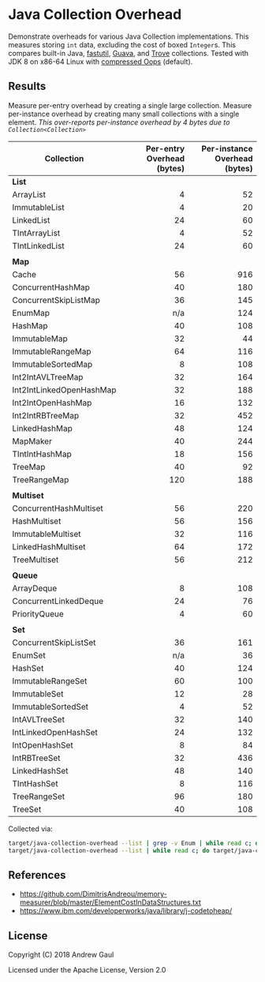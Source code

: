 # Java Collection Overhead

Demonstrate overheads for various Java Collection implementations.  This
measures storing `int` data, excluding the cost of boxed `Integer`s.
This compares built-in Java, [fastutil](http://fastutil.di.unimi.it/),
[Guava](https://github.com/google/guava), and
[Trove](https://bitbucket.org/trove4j/trove/) collections.
Tested with JDK 8 on x86-64 Linux with
[compressed Oops](https://docs.oracle.com/javase/8/docs/technotes/guides/vm/performance-enhancements-7.html#compressedOop)
(default).

## Results

Measure per-entry overhead by creating a single large collection.  Measure
per-instance overhead by creating many small collections with a single element.
*This over-reports per-instance overhead by 4 bytes due to
`Collection<Collection>`*

| Collection               | Per-entry<br />Overhead (bytes) | Per-instance<br />Overhead (bytes) |
| ------------------------ | ---:| ---:|
| **List**                 |     |     |
| ArrayList                |   4 |  52 |
| ImmutableList            |   4 |  20 |
| LinkedList               |  24 |  60 |
| TIntArrayList            |   4 |  52 |
| TIntLinkedList           |  24 |  60 |
|                          |     |     |
| **Map**                  |     |     |
| Cache                    |  56 | 916 |
| ConcurrentHashMap        |  40 | 180 |
| ConcurrentSkipListMap    |  36 | 145 |
| EnumMap                  | n/a | 124 |
| HashMap                  |  40 | 108 |
| ImmutableMap             |  32 |  44 |
| ImmutableRangeMap        |  64 | 116 |
| ImmutableSortedMap       |   8 | 108 |
| Int2IntAVLTreeMap        |  32 | 164 |
| Int2IntLinkedOpenHashMap |  32 | 188 |
| Int2IntOpenHashMap       |  16 | 132 |
| Int2IntRBTreeMap         |  32 | 452 |
| LinkedHashMap            |  48 | 124 |
| MapMaker                 |  40 | 244 |
| TIntIntHashMap           |  18 | 156 |
| TreeMap                  |  40 |  92 |
| TreeRangeMap             | 120 | 188 |
|                          |     |     |
| **Multiset**             |     |     |
| ConcurrentHashMultiset   |  56 | 220 |
| HashMultiset             |  56 | 156 |
| ImmutableMultiset        |  32 | 116 |
| LinkedHashMultiset       |  64 | 172 |
| TreeMultiset             |  56 | 212 |
|                          |     |     |
| **Queue**                |     |     |
| ArrayDeque               |   8 | 108 |
| ConcurrentLinkedDeque    |  24 |  76 |
| PriorityQueue            |   4 |  60 |
|                          |     |     |
| **Set**                  |     |     |
| ConcurrentSkipListSet    |  36 | 161 |
| EnumSet                  | n/a |  36 |
| HashSet                  |  40 | 124 |
| ImmutableRangeSet        |  60 | 100 |
| ImmutableSet             |  12 |  28 |
| ImmutableSortedSet       |   4 |  52 |
| IntAVLTreeSet            |  32 | 140 |
| IntLinkedOpenHashSet     |  24 | 132 |
| IntOpenHashSet           |   8 |  84 |
| IntRBTreeSet             |  32 | 436 |
| LinkedHashSet            |  48 | 140 |
| TIntHashSet              |   8 | 116 |
| TreeRangeSet             |  96 | 180 |
| TreeSet                  |  40 | 108 |

Collected via:

```bash
target/java-collection-overhead --list | grep -v Enum | while read c; do target/java-collection-overhead $c $((8 * 1024 * 1024)) 1 || break; done
target/java-collection-overhead --list | while read c; do target/java-collection-overhead $c 1 $((1024 * 1024)) || break; done
```

## References

* https://github.com/DimitrisAndreou/memory-measurer/blob/master/ElementCostInDataStructures.txt
* https://www.ibm.com/developerworks/java/library/j-codetoheap/

## License

Copyright (C) 2018 Andrew Gaul

Licensed under the Apache License, Version 2.0
